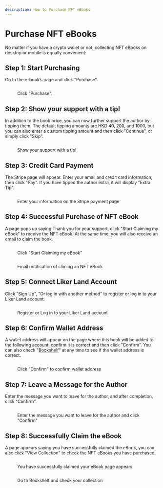 ```yaml
---
description: How to Purchase NFT eBooks
---
```


# Purchase NFT eBooks

No matter if you have a crypto wallet or not, collecting NFT eBooks on desktop or mobile is equally convenient:

## Step 1: Start Purchasing

Go to the e-book’s page and click "Purchase".

<figure><img src="../../.gitbook/assets/Collect NFT Book 1-en.png" alt=""><figcaption><p>Click "Purchase".</p></figcaption></figure>

## Step 2: Show your support with a tip!

In addition to the book price, you can now further support the author by tipping them. The default tipping amounts are HKD 40, 200, and 1000, but you can also enter a custom tipping amount and then click "Continue", or simply click "Skip".

<figure><img src="../../.gitbook/assets/Collect NFT Book 2-en.png" alt=""><figcaption><p>Show your support with a tip!</p></figcaption></figure>

## Step 3: Credit Card Payment

The Stripe page will appear. Enter your email and credit card information, then click "Pay". If you have tipped the author extra, it will display "Extra Tip".

<figure><img src="../../.gitbook/assets/Collect NFT Book 3.png" alt=""><figcaption><p>Enter your information on the Stripe payment page</p></figcaption></figure>

## Step 4: Successful Purchase of NFT eBook

A page pops up saying Thank you for your support, click "Start Claiming my eBook" to receive the NFT eBook. At the same time, you will also receive an email to claim the book.

<figure><img src="../../.gitbook/assets/Collect NFT Book 4-en.png" alt=""><figcaption><p> Click "Start Claiming my eBook"</p></figcaption></figure>

<figure><img src="../../.gitbook/assets/Collect NFT Book 5.png" alt=""><figcaption><p> Email notification of climing an NFT eBook</p></figcaption></figure>

## Step 5: Connect Liker Land Account

Click "Sign Up", "Or log in with another method" to register or log in to your Liker Land account.

<figure><img src="../../.gitbook/assets/Collect NFT Book 6-en.png" alt=""><figcaption><p>Register or Log in to your Liker Land account</p></figcaption></figure>

## Step 6: Confirm Wallet Address

A wallet address will appear on the page where this book will be added to the following account, confirm it is correct and then click "Confirm". You can also check "[Bookshelf](../writing-nft/collect-writing-nft/bookshelf.md)" at any time to see if the wallet address is correct.

<figure><img src="../../.gitbook/assets/Collect NFT Book 7-en.png" alt=""><figcaption><p>Click "Confirm" to confirm wallet address</p></figcaption></figure>

## Step 7: Leave a Message for the Author

Enter the message you want to leave for the author, and after completion, click "Confirm".

<figure><img src="../../.gitbook/assets/Collect NFT Book 8-en.png" alt=""><figcaption><p>Enter the message you want to leave for the author and click "Confirm"</p></figcaption></figure>

## Step 8: Successfully Claim the eBook

A page appears saying you have successfully claimed the eBook, you can also click "View Collection" to check the NFT eBooks you have purchased.

<figure><img src="../../.gitbook/assets/Collect NFT Book 9-en.png" alt=""><figcaption><p>You have successfully claimed your eBook page appears</p></figcaption></figure>

<figure><img src="../../.gitbook/assets/Collect NFT Book 10-en.png" alt=""><figcaption><p>Go to Bookshelf and check your collection</p></figcaption></figure>
